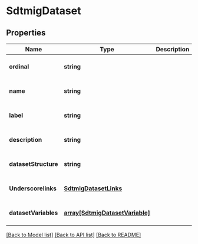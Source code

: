 # SdtmigDataset

## Properties
Name | Type | Description | Notes
------------ | ------------- | ------------- | -------------
**ordinal** | **string** |  | [optional] [default to null]
**name** | **string** |  | [optional] [default to null]
**label** | **string** |  | [optional] [default to null]
**description** | **string** |  | [optional] [default to null]
**datasetStructure** | **string** |  | [optional] [default to null]
**Underscorelinks** | [**SdtmigDatasetLinks**](SdtmigDatasetLinks.md) |  | [optional] [default to null]
**datasetVariables** | [**array[SdtmigDatasetVariable]**](SdtmigDatasetVariable.md) |  | [optional] [default to null]

[[Back to Model list]](../README.md#documentation-for-models) [[Back to API list]](../README.md#documentation-for-api-endpoints) [[Back to README]](../README.md)


